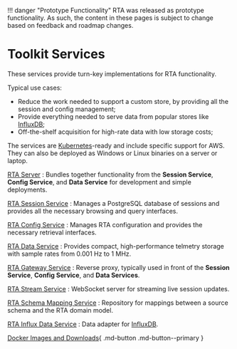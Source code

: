 
!!! danger "Prototype Functionality"
    RTA was released as prototype functionality. As such, the content in these pages is subject to change based on feedback and roadmap changes.
# Toolkit Services

These services provide turn-key implementations for RTA functionality.

Typical use cases:

* Reduce the work needed to support a custom store, by providing all the session and config management;
* Provide everything needed to serve data from popular stores like [InfluxDB](https://www.influxdata.com/products/influxdb/);
* Off-the-shelf acquisition for high-rate data with low storage costs;

The services are [Kubernetes](https://kubernetes.io/)-ready and include specific support for AWS.  
They can also be deployed as Windows or Linux binaries on a server or laptop.


[RTA Server](rta-server/README.md)
: Bundles together functionality from the **Session Service**, **Config Service**, and **Data Service** for development and simple deployments.

[RTA Session Service](rta-sessionsvc/README.md)
: Manages a PostgreSQL database of sessions and provides all the necessary browsing and query interfaces.

[RTA Config Service](rta-configsvc/README.md)
: Manages RTA configuration and provides the necessary retrieval interfaces.

[RTA Data Service](rta-datasvc/README.md)
: Provides compact, high-performance telmetry storage with sample rates from 0.001 Hz to 1 MHz.

[RTA Gateway Service](rta-gatewaysvc/README.md)
: Reverse proxy, typically used in front of the **Session Service**, **Config Service**, and **Data Services**.

[RTA Stream Service](rta-streamsvc/README.md)
: WebSocket server for streaming live session updates.

[RTA Schema Mapping Service](rta-schemamappingsvc/README.md)
: Repository for mappings between a source schema and the RTA domain model.

[RTA Influx Data Service](rta-influxdatasvc/README.md)
: Data adapter for [InfluxDB](https://www.influxdata.com/products/influxdb/).

[Docker Images and Downloads](../downloads.md#docker){ .md-button .md-button--primary }
